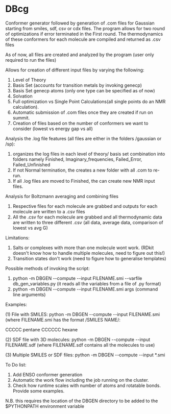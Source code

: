# DBcg
Conformer generator followed by generation of .com files for Gaussian starting from smiles, sdf, csv or cdx files.
The program allows for two round of optimizations if error terminated in the First round.
The thermodynamics of these conformers for each molecule are compiled and returned as .csv files

As of now, all files are created and analyzed by the program (user only required to run the files)

Allows for creation of different input files by varying the following:
1. Level of Theory
2. Basis Set (accounts for transition metals by invoking genecp)
2. Basis Set genecp atoms (only one type can be specified as of now)
3. Solvation
4. Full optimization vs Single Point Calculations(all single points do an NMR calculation).
5. Automatic submission of .com files once they are created if run on summit.
6. Creation of files based on the number of conformers we want to consider (lowest vs energy gap vs all)

Analysis the .log file features (all files are either in the folders /gaussian or /sp):
1. organizes the log files in each level of theory/ basis set combination into folders namely Finished, Imaginary_frequencies, Failed_Error, Failed_Unfinished
2. If not Normal termination, the creates a new folder with all .com to re-run.
3. If all .log files are moved to Finished, the can create new NMR input files.

Analysis for Boltzmann averaging and combining files
1. Respective files for each molecule are grabbed and outputs for each molecule are written to a .csv files
2. All the .csv for each molecule are grabbed and all thermodynamic data are written to three different .csv (all data, average data, comparison of lowest vs avg G)

Limitations:
1. Salts or complexes with more than one molecule wont work. (RDkit doesn't know how to handle multiple molecules, need to figure out this!)
2. Transition states don't work (need to figure how to generalise templates)


Possible methods of invoking the script:
1. python -m DBGEN --compute --input FILENAME.smi --varfile db_gen_variables.py (it reads all the variables from a file of .py format)
2. python -m DBGEN --compute --input FILENAME.smi args (command line arguments)

Examples:

(1) File with SMILES:
python -m DBGEN --compute --input FILENAME.smi
(where FILENAME.smi has the format /SMILES NAME/:

CCCCC pentane
CCCCCC hexane

(2) SDF file with 3D molecules:
python -m DBGEN --compute --input FILENAME.sdf
(where FILENAME.sdf contains all the molecules to use)

(3) Multiple SMILES or SDF files:
python -m DBGEN --compute --input \*.smi

To Do list:
1. Add ENSO conformer generation
2. Automatic the work flow including the job running on the cluster.
3. Check how runtime scales with number of atoms and rotatable bonds. Provide some examples.

N.B. this requires the location of the DBGEN directory to be added to the $PYTHONPATH environment variable
